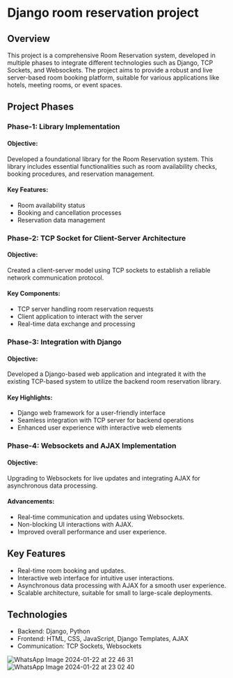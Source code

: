 # Django room reservation project

## Overview

This project is a comprehensive Room Reservation system, developed in multiple phases to integrate different technologies such as Django, TCP Sockets, and Websockets. The project aims to provide a robust and live server-based room booking platform, suitable for various applications like hotels, meeting rooms, or event spaces.

## Project Phases
### Phase-1: Library Implementation

#### Objective:
Developed a foundational library for the Room Reservation system. This library includes essential functionalities such as room availability checks, booking procedures, and reservation management.
#### Key Features:
* Room availability status
* Booking and cancellation processes
* Reservation data management

### Phase-2: TCP Socket for Client-Server Architecture

#### Objective: 
Created a client-server model using TCP sockets to establish a reliable network communication protocol.

#### Key Components:
* TCP server handling room reservation requests
* Client application to interact with the server
* Real-time data exchange and processing

### Phase-3:  Integration with Django

#### Objective: 
Developed a Django-based web application and integrated it with the existing TCP-based system to utilize the backend room reservation library.

#### Key Highlights:
* Django web framework for a user-friendly interface
* Seamless integration with TCP server for backend operations
* Enhanced user experience with interactive web elements

### Phase-4: Websockets and AJAX Implementation

#### Objective: 
Upgrading to Websockets for live updates and integrating AJAX for asynchronous data processing.

#### Advancements:
* Real-time communication and updates using Websockets.
* Non-blocking UI interactions with AJAX.
* Improved overall performance and user experience.


## Key Features

* Real-time room booking and updates.
* Interactive web interface for intuitive user interactions.
* Asynchronous data processing with AJAX for a smooth user experience.
* Scalable architecture, suitable for small to large-scale deployments.

## Technologies

* Backend: Django, Python
* Frontend: HTML, CSS, JavaScript, Django Templates, AJAX
* Communication: TCP Sockets, Websockets

![WhatsApp Image 2024-01-22 at 22 46 31](https://github.com/eliflali/CENG445-Room-Reservation-System-Project/assets/63200204/587011fd-0804-46b7-80c3-9c0542887a22)
![WhatsApp Image 2024-01-22 at 23 02 40](https://github.com/eliflali/CENG445-Room-Reservation-System-Project/assets/63200204/e37b00d1-aed9-432c-bc68-56cbcc87753b)



